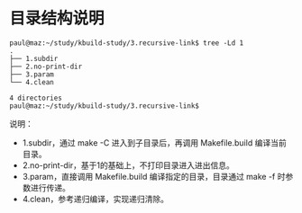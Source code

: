 # 目录结构说明

```
paul@maz:~/study/kbuild-study/3.recursive-link$ tree -Ld 1
.
├── 1.subdir
├── 2.no-print-dir
├── 3.param
└── 4.clean

4 directories
paul@maz:~/study/kbuild-study/3.recursive-link$
```

说明：

- 1.subdir，通过 make -C 进入到子目录后，再调用 Makefile.build 编译当前目录。
- 2.no-print-dir，基于1的基础上，不打印目录进入进出信息。
- 3.param，直接调用 Makefile.build 编译指定的目录，目录通过 make -f 时参数进行传递。
- 4.clean，参考递归编译，实现递归清除。
